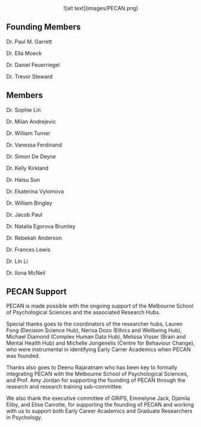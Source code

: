 <center> ![alt text](images/PECAN.png) </center>

## Founding Members
Dr. Paul M. Garrett

Dr. Ella Moeck

Dr. Daniel Feuerriegel

Dr. Trevor Steward 

## Members
Dr. Sophie Lin

Dr. Milan Andrejevic

Dr. William Turner

Dr. Vanessa Ferdinand

Dr. Simon De Deyne

Dr. Kelly Kirkland

Dr. Haisu Sun

Dr. Ekaterina Vylomova

Dr. William Bingley

Dr. Jacob Paul

Dr. Natalia Egorova Brumley

Dr. Rebekah Anderson

Dr. Frances Lewis

Dr. Lin Li

Dr. Ilona McNeil

## PECAN Support
PECAN is made possible with the ongoing support of the Melbourne School of Psychological Sciences and the associated Research Hubs. 

Special thanks goes to the coordinators of the researcher hubs, Lauren Fong (Decision Science Hub), Nerisa Dozo (Ethics and Wellbeing Hub), Michael Diamond (Complex Human Data Hub), Melissa Visser (Brain and Mental Health Hub) and Michelle Jongenelis (Centre for Behaviour Change), who were instrumental in identifying Early Carrer Academics when PECAN was founded.

Thanks also goes to Deenu Rajaratnam who has been key to formally integrating PECAN with the Melbourne School of Psychological Sciences, and Prof. Amy Jordan for supporting the founding of PECAN through the research and research training sub-committee.

We also thank the executive committee of GRiPS, Emmelyne Jack, Djamila Eliby, and Elise Carrotte, for supporting the founding of PECAN and working with us to support both Early Career Academics and Graduate Researchers in Psychology. 


